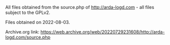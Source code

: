 All files obtained from the source.php of http://arda-logd.com - all files subject to the GPLv2.

Files obtained on 2022-08-03.

Archive.org link: https://web.archive.org/web/20220729231608/http://arda-logd.com/source.php
